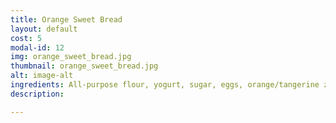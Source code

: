```yaml
---
title: Orange Sweet Bread
layout: default
cost: 5
modal-id: 12
img: orange_sweet_bread.jpg
thumbnail: orange_sweet_bread.jpg
alt: image-alt
ingredients: All-purpose flour, yogurt, sugar, eggs, orange/tangerine zest and juice, baking powder, salt, vanilla, orange extract
description:

---
```

<!--
1 Whole Wheat Bread
2 White Bread
3 Sourdough Bread
4 Cinnamon Swirl Bread
5 Apple Sweet Bread
6 Almond Poppy Seed Sweet Bread
7 Banana Bread
8 Carrot Cake Sweet Bread
9 Chocolate Marble Sweet Bread
10 Chocolate Sweet Bread
11 Lemon Sweet Bread
12 Orange Sweet Bread
13 Pineapple Coconut Sweet Bread
14 Pumpkin Chocolate Chip Bread
15 Vanilla Sweet Bread
16 Cinnamon Rolls -->
